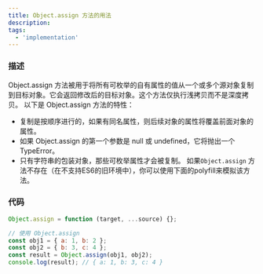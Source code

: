 ```yaml
---
title: Object.assign 方法的用法
description:
tags:
  - 'implementation'
---
```


### 描述

Object.assign 方法被用于将所有可枚举的自有属性的值从一个或多个源对象复制到目标对象。它会返回修改后的目标对象。这个方法仅执行浅拷贝而不是深度拷贝。
以下是 Object.assign 方法的特性：

- 复制是按顺序进行的，如果有同名属性，则后续对象的属性将覆盖前面对象的属性。
- 如果 Object.assign 的第一个参数是 null 或 undefined，它将抛出一个 TypeError。
- 只有字符串的包装对象，那些可枚举属性才会被复制。
  如果`Object.assign` 方法不存在（在不支持ES6的旧环境中），你可以使用下面的polyfill来模拟该方法。

### 代码

```js
Object.assign = function (target, ...source) {};

// 使用 Object.assign
const obj1 = { a: 1, b: 2 };
const obj2 = { b: 3, c: 4 };
const result = Object.assign(obj1, obj2);
console.log(result); // { a: 1, b: 3, c: 4 }
```
